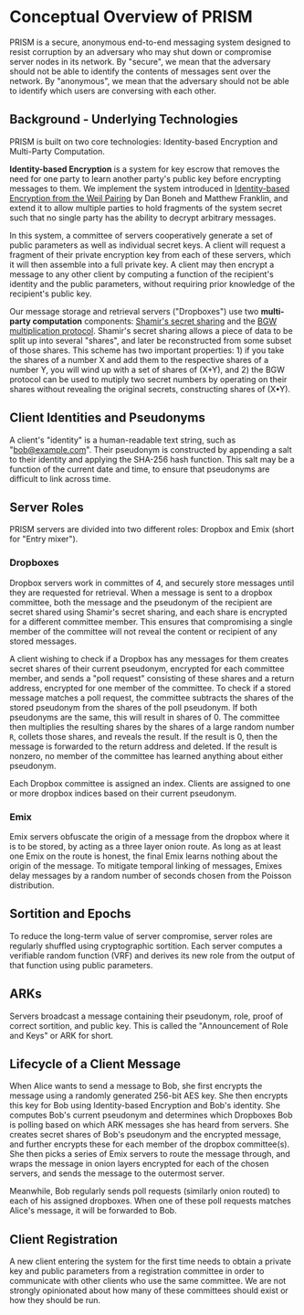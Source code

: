 # Conceptual Overview of PRISM

PRISM is a secure, anonymous end-to-end messaging system designed to resist corruption by an adversary who may shut down or compromise server nodes in its network. By "secure", we mean that the adversary should not be able to identify the contents of messages sent over the network. By "anonymous", we mean that the adversary should not be able to identify which users are conversing with each other.

## Background - Underlying Technologies

PRISM is built on two core technologies: Identity-based Encryption and Multi-Party Computation.

**Identity-based Encryption** is a system for key escrow that removes the need for one party to learn another party's public key before encrypting messages to them. We implement the system introduced in [Identity-based Encryption from the Weil Pairing](https://crypto.stanford.edu/~dabo/papers/bfibe.pdf) by Dan Boneh and Matthew Franklin, and extend it to allow multiple parties to hold fragments of the system secret such that no single party has the ability to decrypt arbitrary messages.

In this system, a committee of servers cooperatively generate a set of public parameters as well as individual secret keys. A client will request a fragment of their private encryption key from each of these servers, which it will then assemble into a full private key. A client may then encrypt a message to any other client by computing a function of the recipient's identity and the public parameters, without requiring prior knowledge of the recipient's public key.

Our message storage and retrieval servers ("Dropboxes") use two **multi-party computation** components: [Shamir's secret sharing](https://en.wikipedia.org/wiki/Shamir%27s_secret_sharing) and the [BGW multiplication protocol](https://crypto.stanford.edu/pbc/notes/crypto/bgw.html). Shamir's secret sharing allows a piece of data to be split up into several "shares", and later be reconstructed from some subset of those shares. This scheme has two important properties: 1) if you take the shares of a number X and add them to the respective shares of a number Y, you will wind up with a set of shares of (X+Y), and 2) the BGW protocol can be used to mutiply two secret numbers by operating on their shares without revealing the original secrets, constructing shares of (X•Y).

## Client Identities and Pseudonyms

A client's "identity" is a human-readable text string, such as "bob@example.com". Their pseudonym is constructed by appending a salt to their identity and applying the SHA-256 hash function. This salt may be a function of the current date and time, to ensure that pseudonyms are difficult to link across time.

## Server Roles

PRISM servers are divided into two different roles: Dropbox and Emix (short for "Entry mixer"). 

### Dropboxes

Dropbox servers work in committes of 4, and securely store messages until they are requested for retrieval. When a message is sent to a dropbox committee, both the message and the pseudonym of the recipient are secret shared using Shamir's secret sharing, and each share is encrypted for a different committee member. This ensures that compromising a single member of the committee will not reveal the content or recipient of any stored messages.

A client wishing to check if a Dropbox has any messages for them creates secret shares of their current pseudonym, encrypted for each committee member, and sends a "poll request" consisting of these shares and a return address, encrypted for one member of the committee. To check if a stored message matches a poll request, the committee subtracts the shares of the stored pseudonym from the shares of the poll pseudonym. If both pseudonyms are the same, this will result in shares of 0. The committee then multiplies the resulting shares by the shares of a large random number `R`, collets those shares, and reveals the result. If the result is 0, then the message is forwarded to the return address and deleted. If the result is nonzero, no member of the committee has learned anything about either pseudonym.

Each Dropbox committee is assigned an index. Clients are assigned to one or more dropbox indices based on their current pseudonym.

### Emix

Emix servers obfuscate the origin of a message from the dropbox where it is to be stored, by acting as a three layer onion route. As long as at least one Emix on the route is honest, the final Emix learns nothing about the origin of the message. To mitigate temporal linking of messages, Emixes delay messages by a random number of seconds chosen from the Poisson distribution.

## Sortition and Epochs

To reduce the long-term value of server compromise, server roles are regularly shuffled using cryptographic sortition. Each server computes a verifiable random function (VRF) and derives its new role from the output of that function using public parameters.

## ARKs

Servers broadcast a message containing their pseudonym, role, proof of correct sortition, and public key. This is called the "Announcement of Role and Keys" or ARK for short.

## Lifecycle of a Client Message

When Alice wants to send a message to Bob, she first encrypts the message using a randomly generated 256-bit AES key. She then encrypts this key for Bob using Identity-based Encryption and Bob's identity. She computes Bob's current pseudonym and determines which Dropboxes Bob is polling based on which ARK messages she has heard from servers. She creates secret shares of Bob's pseudonym and the encrypted message, and further encrypts these for each member of the dropbox committee(s). She then picks a series of Emix servers to route the message through, and wraps the message in onion layers encrypted for each of the chosen servers, and sends the message to the outermost server.

Meanwhile, Bob regularly sends poll requests (similarly onion routed) to each of his assigned dropboxes. When one of these poll requests matches Alice's message, it will be forwarded to Bob.

## Client Registration

A new client entering the system for the first time needs to obtain a private key and public parameters from a registration committee in order to communicate with other clients who use the same committee. We are not strongly opinionated about how many of these committees should exist or how they should be run. 
